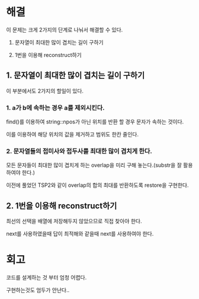 # 해결
이 문제는 크게 2가지의 단계로 나눠서 해결할 수 있다.

1. 문자열이 최대한 많이 겹치는 길이 구하기

2. 1번을 이용해 reconstruct하기


## 1. 문자열이 최대한 많이 겹치는 길이 구하기
이 부분에서도 2가지의 할일이 있다.

### 1. a가 b에 속하는 경우 a를 제외시킨다.

find()를 이용하여 string::npos가 아닌 위치를 반환 할 경우 문자가 속하는 것이다.

이를 이용하여 해당 위치의 값을 제거하고 범위도 한칸 줄인다.

### 2. 문자열들의 접미사와 접두사를 최대한 많이 겹치게 한다.

모든 문자들이 최대한 많이 겹치게 하는 overlap을 미리 구해 놓는다.(substr을 잘 활용하여야 한다.)

이전에 풀었던 TSP2와 같이 overlap의 합의 최대를 반환하도록 restore을 구현한다.


## 2. 1번을 이용해 reconstruct하기

최선의 선택을 배열에 저장해두지 않았으므로 직접 찾아야 한다.

next를 사용하였을때 답이 최적해와 같을때 next를 사용하여야 한다.


# 회고

코드를 설계하는 것 부터 엄청 어렵다.

구현하는것도 엄두가 안난다..
